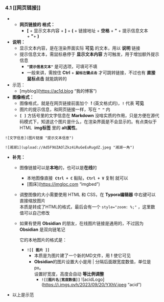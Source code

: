 ### 4.1 [[网页链接]]

- - **网页链接的 格式：**
    - **[** + 显示文本内容 + **]** + **(** + 链接地址 + **空格** + **"** + 提示信息文本 + **"**+ **)**
- **说明：**
    - 显示文本内容，是在渲染界面实际 **可见** 的文本，用以 **说明** 链接
    - 提示信息文本，需鼠标悬停于 **显示文本内容** 方可触发，用于增加额外提示信息
        - **`"提示信息文本"`** 是可选项，可填可不填
        - 一般来讲，需按住 **Ctrl** + **`鼠标左键点击`** 才可跳转链接，不过也有 **直接鼠标点击** 就能跳转的
- 示范：
	- [myblog](https://ac1d.blog “我的博客”)
- **图像格式：**
    - 图像格式，就是在网页链接前面加个  **!** (英文格式的)，**`!`** 代表 **可见**
    - 图片的提示信息，和网页链接一样，写在 **`" "`** 内
    - **`[ ]`** 方括号里的文字信息在 **Markdown** 没啥实质的作用，只是方便在源代码模式下，知道这个图片是什么，在渲染界面是不会显示的。有点类似于HTML  **img标签** 里的 **alt属性**。

```
![文字信息](图片链接 "提示文本信息")	

![湘湖1](upload://Ad5F9UZAOlZkz4iRuGeEuRugdZ.jpeg "湘湖一角")
```

- **补充：**
    
    - 图像链接可以是**本地**的，也可以是**在线**的
        
        - 本地图像直接  **`Ctrl + C`** 黏贴，**`Ctrl + V`** 复制 就可以
        - [图床](https://imgloc.com “imgbed”)
    - 调整图像的大小需要使用 HTML 和 CSS，在 **Typora编辑器** 中右键可以直接缩放图片  
        本质是转成了HTML的格式，最后会有一个 `style="zoom: %;"` ，这里数值可以自己修改
        
    - 如果有使用 **Obsidian** 的朋友，在线图片链接是通用的，不过因为**Obsidian** 是双向链笔记
        
        它的本地图片的格式是：
        
        - **`![[ 图片 ]]`**
            - 本质是为图片建了一个新的MD文件，用 **!** 使它可见
            - **Obsidian**的图片设置大小是用 | 分隔后面跟宽度数值，单位是px。  
                设置好宽度，高度会自动 **等比例调整**
                - **`![[图片名|宽度数值]]`**
![acidLogo](https://i.imgs.ovh/2023/09/20/YXhV.jpeg “acid”)
- 以上是示范

